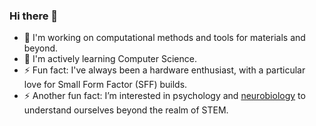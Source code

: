### Hi there 👋

- 🔭 I'm working on computational methods and tools for materials and beyond.
- 🌱 I'm actively learning Computer Science.
- ⚡ Fun fact: I've always been a hardware enthusiast, with a particular love for Small Form Factor (SFF) builds.  
- ⚡ Another fun fact: I’m interested in psychology and [neurobiology](https://www.hubermanlab.com/all-episodes) to understand ourselves beyond the realm of STEM.
